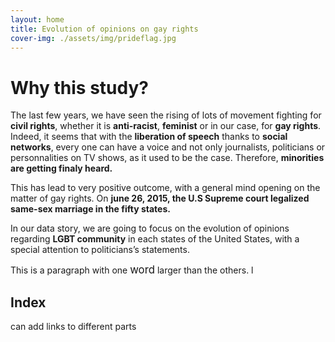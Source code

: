 ```yaml
---
layout: home
title: Evolution of opinions on gay rights
cover-img: ./assets/img/prideflag.jpg
---
```



# Why this study?

The last few years, we have seen the rising of lots of movement fighting for **civil rights**, whether it is **anti-racist**, **feminist** or in our case, for **gay rights**. Indeed, it seems that with the **liberation of speech** thanks to **social networks**, every one can have a voice and not only journalists, politicians or personnalities on TV shows, as it used to be the case. Therefore, **minorities are getting finaly heard.** 

This has lead to very positive outcome, with a general mind opening on the matter of gay rights. On **june 26, 2015, the U.S Supreme court legalized same-sex marriage in the fifty states.**

In our data story, we are going to focus on the evolution of opinions regarding **LGBT community** in each states of the United States, with a special attention to politicians’s statements.   

This is a paragraph with one <span style="font-size:larger;">word</span>
larger than the others.
l


## Index
can add links to different parts
